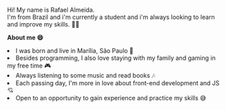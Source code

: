 Hi! My name is Rafael Almeida.
<br>I'm from Brazil and i'm currently a student and i'm always looking to learn and improve my skills. 👨‍💻</br>

<b>About me 😄</b>

<li>I was born and live in Marília, São Paulo 👶</li>
<li>Besides programming, I also love staying with my family and gaming in my free time 🎮</li>
<li>Always listening to some music and read books 🎶</li>
<li>Each passing day, I'm more in love about front-end development and JS 💘</li>
<li>Open to an opportunity to gain experience and practice my skills 😅</li>

<!---
rdaaraujo/rdaaraujo is a ✨ special ✨ repository because its `README.md` (this file) appears on your GitHub profile.
You can click the Preview link to take a look at your changes.
--->
